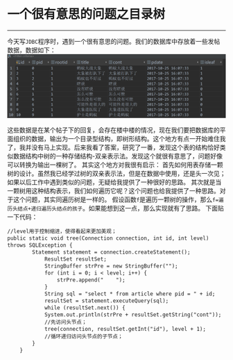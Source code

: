 ﻿# 一个很有意思的问题之目录树

  
---

今天写`JDBC`程序时，遇到一个很有意思的问题。我们的数据库中存放着一些发帖数据，数据如下：
![数据][1]

这些数据是在某个帖子下的回复，会存在楼中楼的情况，现在我们要把数据库的平面组织的数据，输出为一个目录型结构，即树形结构。这个地方有点一开始难住我了，我并没有马上实现。后来我看了答案，研究了一番，发现这个表的结构恰好类似数据结构中树的一种存储结构-双亲表示法。发现这个就很有意思了，问题好像可以转换为输出一棵树了。
其实这个地方对我很有启示：
首先如何用表存储一颗树的设计。虽然我已经学过树的双亲表示法，但是在数据中使用，还是头一次见；如果以后工作中遇到类似的问题，无疑给我提供了一种很好的思路。
其次就是当一颗树用这种结构表示，我们如何遍历它呢？这个问题也给我提供了一种思路。对于这个问题，其实同遍历树是一样的。
假设函数`f`是遍历一颗树的操作，那么`f=遍历头结点+递归遍历头结点的孩子`。如果能想到这一点，那么实现就有了思路。
下面贴一下代码：
```
//level用于控制缩进，使得看起来更加美观；
public static void tree(Connection connection, int id, int level) throws SQLException {
        Statement statement = connection.createStatement();
            ResultSet resultSet;
            StringBuffer strPre = new StringBuffer("");
            for (int i = 0; i < level; i++) {
                strPre.append("    ");
            }
            String sql = "select * from article where pid = " + id;
            resultSet = statement.executeQuery(sql);
            while (resultSet.next()) {
            System.out.println(strPre + resultSet.getString("cont"));
            //先访问头节点；
            tree(connection, resultSet.getInt("id"), level + 1);
            //循环递归访问头节点的子节点；
        }
    }
```
 

  [1]: https://github.com/mapingfan/PictureStorage/blob/master/Pic/src/%E6%95%B0%E6%8D%AE%E5%BA%93.png
